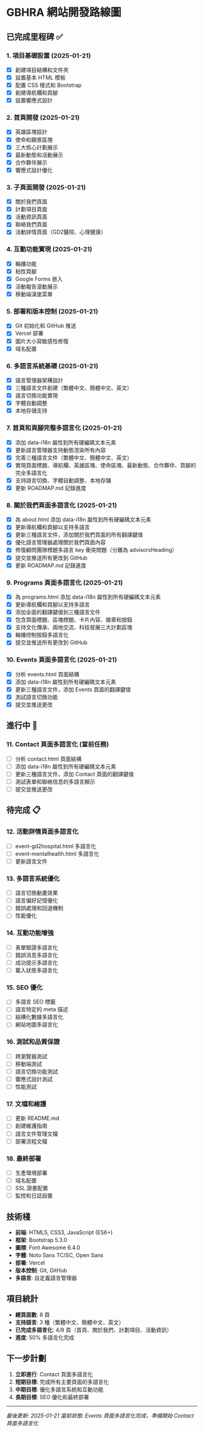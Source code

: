 # GBHRA 網站開發路線圖

## 已完成里程碑 ✅

### 1. 項目基礎設置 (2025-01-21)
- [x] 創建項目結構和文件夾
- [x] 設置基本 HTML 模板
- [x] 配置 CSS 樣式和 Bootstrap
- [x] 創建導航欄和頁腳
- [x] 設置響應式設計

### 2. 首頁開發 (2025-01-21)
- [x] 英雄區塊設計
- [x] 使命和願景區塊
- [x] 三大核心計劃展示
- [x] 最新動態和活動展示
- [x] 合作夥伴展示
- [x] 響應式設計優化

### 3. 子頁面開發 (2025-01-21)
- [x] 關於我們頁面
- [x] 計劃項目頁面
- [x] 活動資訊頁面
- [x] 聯絡我們頁面
- [x] 活動詳情頁面（GD2醫院、心理健康）

### 4. 互動功能實現 (2025-01-21)
- [x] 輪播功能
- [x] 粘性頁腳
- [x] Google Forms 嵌入
- [x] 活動報告滾動展示
- [x] 移動端漢堡菜單

### 5. 部署和版本控制 (2025-01-21)
- [x] Git 初始化和 GitHub 推送
- [x] Vercel 部署
- [x] 圖片大小寫敏感性修復
- [x] 域名配置

### 6. 多語言系統基礎 (2025-01-21)
- [x] 語言管理器架構設計
- [x] 三種語言文件創建（繁體中文、簡體中文、英文）
- [x] 語言切換功能實現
- [x] 字體自動調整
- [x] 本地存儲支持

### 7. 首頁和頁腳完整多語言化 (2025-01-21)
- [x] 添加 data-i18n 屬性到所有硬編碼文本元素
- [x] 更新語言管理器支持動態渲染所有內容
- [x] 完善三種語言文件（繁體中文、簡體中文、英文）
- [x] 實現頁面標題、導航欄、英雄區塊、使命區塊、最新動態、合作夥伴、頁腳的完全多語言化
- [x] 支持語言切換、字體自動調整、本地存儲
- [x] 更新 ROADMAP.md 記錄進度

### 8. 關於我們頁面多語言化 (2025-01-21)
- [x] 為 about.html 添加 data-i18n 屬性到所有硬編碼文本元素
- [x] 更新導航欄和頁腳以支持多語言
- [x] 更新三種語言文件，添加關於我們頁面的所有翻譯鍵值
- [x] 優化語言管理器處理關於我們頁面內容
- [x] 修復顧問團隊標題多語言 key 衝突問題（分離為 advisorsHeading）
- [x] 提交並推送所有更改到 GitHub
- [x] 更新 ROADMAP.md 記錄進度

### 9. Programs 頁面多語言化 (2025-01-21)
- [x] 為 programs.html 添加 data-i18n 屬性到所有硬編碼文本元素
- [x] 更新導航欄和頁腳以支持多語言
- [x] 添加全面的翻譯鍵值到三種語言文件
- [x] 包含頁面標題、區塊標題、卡片內容、徽章和按鈕
- [x] 支持文化傳承、兩地交流、科技發展三大計劃區塊
- [x] 輪播控制按鈕多語言化
- [x] 提交並推送所有更改到 GitHub

### 10. Events 頁面多語言化 (2025-01-21)
- [x] 分析 events.html 頁面結構
- [x] 添加 data-i18n 屬性到所有硬編碼文本元素
- [x] 更新三種語言文件，添加 Events 頁面的翻譯鍵值
- [x] 測試語言切換功能
- [x] 提交並推送更改

## 進行中 🚧

### 11. Contact 頁面多語言化 (當前任務)
- [ ] 分析 contact.html 頁面結構
- [ ] 添加 data-i18n 屬性到所有硬編碼文本元素
- [ ] 更新三種語言文件，添加 Contact 頁面的翻譯鍵值
- [ ] 測試表單和聯絡信息的多語言顯示
- [ ] 提交並推送更改

## 待完成 📋

### 12. 活動詳情頁面多語言化
- [ ] event-gd2hospital.html 多語言化
- [ ] event-mentalhealth.html 多語言化
- [ ] 更新語言文件

### 13. 多語言系統優化
- [ ] 語言切換動畫效果
- [ ] 語言偏好記憶優化
- [ ] 錯誤處理和回退機制
- [ ] 性能優化

### 14. 互動功能增強
- [ ] 表單驗證多語言化
- [ ] 錯誤消息多語言化
- [ ] 成功提示多語言化
- [ ] 載入狀態多語言化

### 15. SEO 優化
- [ ] 多語言 SEO 標籤
- [ ] 語言特定的 meta 描述
- [ ] 結構化數據多語言化
- [ ] 網站地圖多語言化

### 16. 測試和品質保證
- [ ] 跨瀏覽器測試
- [ ] 移動端測試
- [ ] 語言切換功能測試
- [ ] 響應式設計測試
- [ ] 性能測試

### 17. 文檔和維護
- [ ] 更新 README.md
- [ ] 創建維護指南
- [ ] 語言文件管理文檔
- [ ] 部署流程文檔

### 18. 最終部署
- [ ] 生產環境部署
- [ ] 域名配置
- [ ] SSL 證書配置
- [ ] 監控和日誌設置

## 技術棧

- **前端**: HTML5, CSS3, JavaScript (ES6+)
- **框架**: Bootstrap 5.3.0
- **圖標**: Font Awesome 6.4.0
- **字體**: Noto Sans TC/SC, Open Sans
- **部署**: Vercel
- **版本控制**: Git, GitHub
- **多語言**: 自定義語言管理器

## 項目統計

- **總頁面數**: 8 頁
- **支持語言**: 3 種（繁體中文、簡體中文、英文）
- **已完成多語言化**: 4/8 頁（首頁、關於我們、計劃項目、活動資訊）
- **進度**: 50% 多語言化完成

## 下一步計劃

1. **立即進行**: Contact 頁面多語言化
2. **短期目標**: 完成所有主要頁面的多語言化
3. **中期目標**: 優化多語言系統和互動功能
4. **長期目標**: SEO 優化和最終部署

---

*最後更新: 2025-01-21*
*當前狀態: Events 頁面多語言化完成，準備開始 Contact 頁面多語言化* 